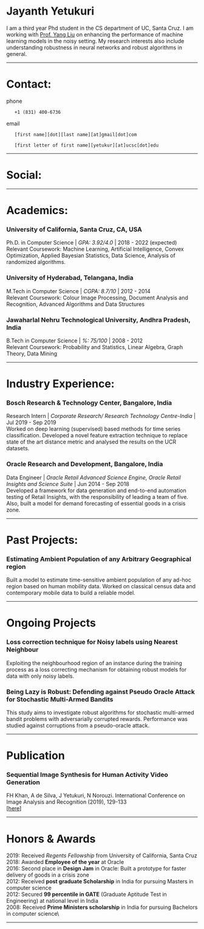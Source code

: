 # Jayanth Yetukuri
I am a third year Phd student in the CS department of UC, Santa Cruz. I am working with [Prof. Yang Liu](http://yliuu.com/) on enhancing the performance of machine learning models in the noisy setting. My research interests also include understanding robustness in neural networks and robust algorithms in general.

---

# Contact:
phone

       +1 (831) 400-6736

email

       [first name][dot][last name][at]gmail[dot]com
      
       [first letter of first name][yetukur][at]ucsc[dot]edu

---

# Social:

[](https://scholar.google.com/citations?user=x4cP9hMAAAAJ&hl=en&authuser=1)

[](https://www.linkedin.com/in/jayanth-yetukuri-87052647/)

[](https://github.com/jayanthyetukuri)

[](https://twitter.com/JayanthYetukuri)

[](https://drive.google.com/file/d/1-3oeTFS8h4bCK2v43hJyKoWqVwgSrXnO/view?usp=sharing)

---

# Academics:
### University of California, Santa Cruz, CA, USA
Ph.D. in Computer Science | _GPA: 3.92/4.0_ | 2018 - 2022 (expected)\
Relevant Coursework: Machine Learning, Artificial Intelligence, Convex Optimization, Applied Bayesian Statistics, Data Science, Analysis of randomized algorithms.

### University of Hyderabad, Telangana, India
M.Tech in Computer Science | _CGPA: 8.7/10_ | 2012 - 2014\
Relevant Coursework: Colour Image Processing, Document Analysis and Recognition, Advanced Algorithms and Data Structures

### Jawaharlal Nehru Technological University, Andhra Pradesh, India
B.Tech in Computer Science | _%: 75/100_ | 2008 - 2012\
Relevant Coursework: Probability and Statistics, Linear Algebra, Graph Theory, Data Mining

---

# Industry Experience:
### Bosch Research & Technology Center, Bangalore, India
Research Intern | _Corporate Research/ Research Technology Centre-India_ | Jul 2019 - Sep 2019\
Worked on deep learning (supervised) based methods for time series classification. Developed a novel feature extraction technique to replace state of the art distance metric and analysed the results on the UCR datasets.

### Oracle Research and Development, Bangalore, India
Data Engineer | _Oracle Retail Advanced Science Engine, Oracle Retail Insights and Science Suite_ | Jun 2014 - Sep 2018\
Developed a framework for data generation and end-to-end automation testing of Retail Insights, with the responsibility of leading a team of five. Also, built a model for demand forecasting of essential goods in a crisis zone. 

---

# Past Projects:
### Estimating Ambient Population of any Arbitrary Geographical region
Built a model to estimate time-sensitive ambient population of any ad-hoc region based on human mobility data. Worked on classical census data and contemporary mobile data to build a reliable model.

---

# Ongoing Projects
### Loss correction technique for Noisy labels using Nearest Neighbour
Exploiting the neighbourhood region of an instance during the training process as a loss correcting mechanism for
obtaining robust models for data with only noisy labels.

### Being Lazy is Robust: Defending against Pseudo Oracle Attack for Stochastic Multi-Armed Bandits
This study aims to investigate robust algorithms for stochastic multi-armed bandit problems with adversarially corrupted
rewards. Performance was studied against corruptions from a pseudo-oracle attack.

---

# Publication
### Sequential Image Synthesis for Human Activity Video Generation
FH Khan, A de Silva, J Yetukuri, N Norouzi. International Conference on Image Analysis and Recognition (2019), 129-133\
[[here](https://link.springer.com/chapter/10.1007/978-3-030-27272-2_11)]

---

# Honors & Awards
2019: Received _Regents Fellowship_ from University of California, Santa Cruz\
2018: Awarded **Employee of the year** at Oracle\
2016: Second place in **Design Jam** in Oracle: Built a prototype for faster delivery of goods in a crisis zone\
2012: Received **post graduate Scholarship** in India for pursuing Masters in computer science\
2012: Secured **99 percentile in GATE** (Graduate Aptitude Test in Engineering) at national level in India\
2008: Received **Prime Ministers scholarship** in India for pursuing Bachelors in computer science\

---
